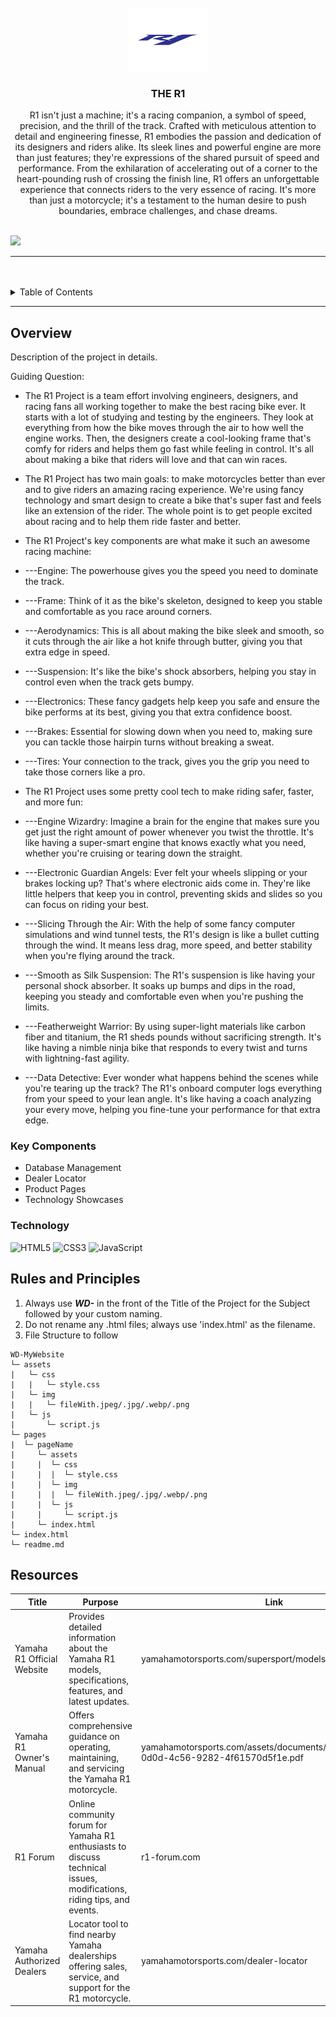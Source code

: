 <a name="readme-top">

<br/>

<br />
<div align="center">
  <a href="https://github.com/zyx-0314/">
  <!-- TODO: If you want to add logo or banner you can add it here -->
    <img src="./assets/img/yamaha-r1-logo-vector-11574209521jqcj8vx91a-removebg-preview.png" alt="Nyebe" width="130" height="100">
  </a>
<!-- TODO: Change Title to the name of the title of your Project -->
  <h3 align="center">THE R1</h3>
</div>
<!-- TODO: Make a short description -->
<div align="center">
  R1 isn't just a machine; it's a racing companion, a symbol of speed, precision, and the thrill of the track. Crafted with meticulous attention to detail and engineering finesse, R1 embodies the passion and dedication of its designers and riders alike. Its sleek lines and powerful engine are more than just features; they're expressions of the shared pursuit of speed and performance. From the exhilaration of accelerating out of a corner to the heart-pounding rush of crossing the finish line, R1 offers an unforgettable experience that connects riders to the very essence of racing. It's more than just a motorcycle; it's a testament to the human desire to push boundaries, embrace challenges, and chase dreams.
</div>

<br />

<!-- TODO: Change the zyx-0314 into your github username  -->
<!-- TODO: Change the WD-Template-Project into the same name of your folder -->
![](https://visit-counter.vercel.app/counter.png?page=urfavbatman/WD-MyWebsite)

---

<br />
<br />

<!-- TODO: If you want to add more layers for your readme -->
<details>
  <summary>Table of Contents</summary>
  <ol>
    <li>
      <a href="#overview">Overview</a>
      <ol>
        <li>
          <a href="#key-components">Key Components</a>
        </li>
        <li>
          <a href="#technology">Technology</a>
        </li>
      </ol>
    </li>
    <li>
      <a href="#rules-and-principles">Rules and Principles</a>
    </li>
    <li>
      <a href="#resources">Resources</a>
    </li>
  </ol>
</details>

---

## Overview

<!-- TODO: To be changed -->
<!-- The following are just sample -->
Description of the project in details.

Guiding Question:
- The R1 Project is a team effort involving engineers, designers, and racing fans all working together to make the best racing bike ever. It starts with a lot of studying and testing by the engineers. They look at everything from how the bike moves through the air to how well the engine works. Then, the designers create a cool-looking frame that's comfy for riders and helps them go fast while feeling in control. It's all about making a bike that riders will love and that can win races.

- The R1 Project has two main goals: to make motorcycles better than ever and to give riders an amazing racing experience. We're using fancy technology and smart design to create a bike that's super fast and feels like an extension of the rider. The whole point is to get people excited about racing and to help them ride faster and better.

- The R1 Project's key components are what make it such an awesome racing machine:
-   ---Engine: The powerhouse gives you the speed you need to dominate the track.
-   ---Frame: Think of it as the bike's skeleton, designed to keep you stable and comfortable as you race around corners.
-   ---Aerodynamics: This is all about making the bike sleek and smooth, so it cuts through the air like a hot knife through butter, giving you that extra edge in speed.
-   ---Suspension: It's like the bike's shock absorbers, helping you stay in control even when the track gets bumpy.
-   ---Electronics: These fancy gadgets help keep you safe and ensure the bike performs at its best, giving you that extra confidence boost.
-   ---Brakes: Essential for slowing down when you need to, making sure you can tackle those hairpin turns without breaking a sweat.
-   ---Tires: Your connection to the track, gives you the grip you need to take those corners like a pro.
- The R1 Project uses some pretty cool tech to make riding safer, faster, and more fun:
-   ---Engine Wizardry: Imagine a brain for the engine that makes sure you get just the right amount of power whenever you twist the throttle. It's like having a super-smart engine that knows exactly what you need, whether you're cruising or tearing down the straight.
-   ---Electronic Guardian Angels: Ever felt your wheels slipping or your brakes locking up? That's where electronic aids come in. They're like little helpers that keep you in control, preventing skids and slides so you can focus on riding your best.
-   ---Slicing Through the Air: With the help of some fancy computer simulations and wind tunnel tests, the R1's design is like a bullet cutting through the wind. It means less drag, more speed, and better stability when you're flying around the track.
-   ---Smooth as Silk Suspension: The R1's suspension is like having your personal shock absorber. It soaks up bumps and dips in the road, keeping you steady and comfortable even when you're pushing the limits.
-   ---Featherweight Warrior: By using super-light materials like carbon fiber and titanium, the R1 sheds pounds without sacrificing strength. It's like having a nimble ninja bike that responds to every twist and turns with lightning-fast agility.
-   ---Data Detective: Ever wonder what happens behind the scenes while you're tearing up the track? The R1's onboard computer logs everything from your speed to your lean angle. It's like having a coach analyzing your every move, helping you fine-tune your performance for that extra edge.

### Key Components
<!-- TODO: List of Key Components -->
<!-- The following are just sample -->
- Database Management
- Dealer Locator
- Product Pages
- Technology Showcases

### Technology
<!-- TODO: List of Technology Used -->
![HTML5](https://img.shields.io/badge/HTML-E34F26?style=for-the-badge&logo=html5&logoColor=white)
![CSS3](https://img.shields.io/badge/CSS-1572B6?style=for-the-badge&logo=css3&logoColor=white)
![JavaScript](https://img.shields.io/badge/JavaScript-F7DF1E?style=for-the-badge&logo=javascript&logoColor=white)

## Rules and Principles
1. Always use ***WD-*** in the front of the Title of the Project for the Subject followed by your custom naming.
2. Do not rename any .html files; always use 'index.html' as the filename.
3. File Structure to follow

```
WD-MyWebsite
└─ assets
|   └─ css
|   |   └─ style.css
|   └─ img
|   |   └─ fileWith.jpeg/.jpg/.webp/.png
|   └─ js
|       └─ script.js
└─ pages
|  └─ pageName
|     └─ assets
|     |  └─ css
|     |  |  └─ style.css
|     |  └─ img
|     |  |  └─ fileWith.jpeg/.jpg/.webp/.png
|     |  └─ js
|     |     └─ script.js
|     └─ index.html
└─ index.html
└─ readme.md
```

## Resources

<!-- TODO: Add References -->
| Title | Purpose | Link |
|-|-|-|
| Yamaha R1 Official Website | Provides detailed information about the Yamaha R1 models, specifications, features, and latest updates. | yamahamotorsports.com/supersport/models/yzf-r1 |
| Yamaha R1 Owner's Manual | Offers comprehensive guidance on operating, maintaining, and servicing the Yamaha R1 motorcycle. | yamahamotorsports.com/assets/documents/product/f4f690c5-0d0d-4c56-9282-4f61570d5f1e.pdf |
| R1 Forum | Online community forum for Yamaha R1 enthusiasts to discuss technical issues, modifications, riding tips, and events. | r1-forum.com |
| Yamaha Authorized Dealers | Locator tool to find nearby Yamaha dealerships offering sales, service, and support for the R1 motorcycle. | yamahamotorsports.com/dealer-locator |
